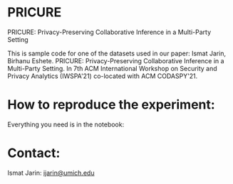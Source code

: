 # PRICURE
PRICURE: Privacy-Preserving Collaborative Inference in a Multi-Party Setting

This is sample code for one of the datasets used in our paper: Ismat Jarin, Birhanu Eshete. PRICURE: Privacy-Preserving Collaborative Inference in a Multi-Party Setting. In 7th ACM International Workshop on Security and Privacy Analytics (IWSPA'21) co-located with ACM CODASPY'21.

# How to reproduce the experiment:
Everything you need is in the notebook: 
# Contact:
Ismat Jarin: ijarin@umich.edu

